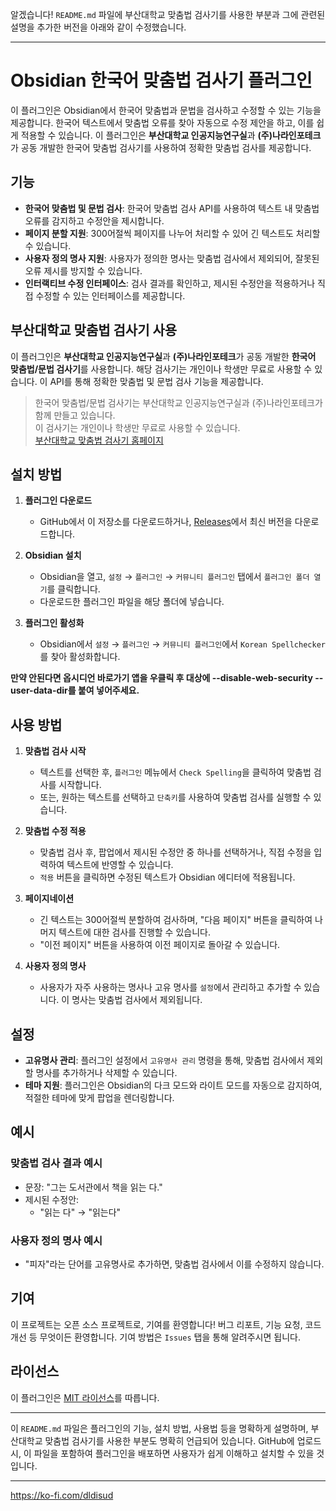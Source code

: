 알겠습니다! `README.md` 파일에 부산대학교 맞춤법 검사기를 사용한 부분과 그에 관련된 설명을 추가한 버전을 아래와 같이 수정했습니다.

---

# Obsidian 한국어 맞춤법 검사기 플러그인

이 플러그인은 Obsidian에서 한국어 맞춤법과 문법을 검사하고 수정할 수 있는 기능을 제공합니다. 한국어 텍스트에서 맞춤법 오류를 찾아 자동으로 수정 제안을 하고, 이를 쉽게 적용할 수 있습니다. 이 플러그인은 **부산대학교 인공지능연구실**과 **(주)나라인포테크**가 공동 개발한 한국어 맞춤법 검사기를 사용하여 정확한 맞춤법 검사를 제공합니다.

## 기능

- **한국어 맞춤법 및 문법 검사**: 한국어 맞춤법 검사 API를 사용하여 텍스트 내 맞춤법 오류를 감지하고 수정안을 제시합니다.
- **페이지 분할 지원**: 300어절씩 페이지를 나누어 처리할 수 있어 긴 텍스트도 처리할 수 있습니다.
- **사용자 정의 명사 지원**: 사용자가 정의한 명사는 맞춤법 검사에서 제외되어, 잘못된 오류 제시를 방지할 수 있습니다.
- **인터랙티브 수정 인터페이스**: 검사 결과를 확인하고, 제시된 수정안을 적용하거나 직접 수정할 수 있는 인터페이스를 제공합니다.

## 부산대학교 맞춤법 검사기 사용

이 플러그인은 **부산대학교 인공지능연구실**과 **(주)나라인포테크**가 공동 개발한 **한국어 맞춤법/문법 검사기**를 사용합니다. 해당 검사기는 개인이나 학생만 무료로 사용할 수 있습니다. 이 API를 통해 정확한 맞춤법 및 문법 검사 기능을 제공합니다.

> 한국어 맞춤법/문법 검사기는 부산대학교 인공지능연구실과 (주)나라인포테크가 함께 만들고 있습니다.  
> 이 검사기는 개인이나 학생만 무료로 사용할 수 있습니다.  
> [부산대학교 맞춤법 검사기 홈페이지](http://nara-speller.co.kr/speller/)

## 설치 방법

1. **플러그인 다운로드**
   - GitHub에서 이 저장소를 다운로드하거나, [Releases](https://github.com/your-username/obsidian-korean-spellchecker/releases)에서 최신 버전을 다운로드합니다.

2. **Obsidian 설치**
   - Obsidian을 열고, `설정` → `플러그인` → `커뮤니티 플러그인` 탭에서 `플러그인 폴더 열기`를 클릭합니다.
   - 다운로드한 플러그인 파일을 해당 폴더에 넣습니다.

3. **플러그인 활성화**
   - Obsidian에서 `설정` → `플러그인` → `커뮤니티 플러그인`에서 `Korean Spellchecker`를 찾아 활성화합니다.

  
**만약 안된다면 옵시디언 바로가기 앱을 우클릭 후 대상에 --disable-web-security --user-data-dir를 붙여 넣어주세요.**

## 사용 방법

1. **맞춤법 검사 시작**
   - 텍스트를 선택한 후, `플러그인` 메뉴에서 `Check Spelling`을 클릭하여 맞춤법 검사를 시작합니다.
   - 또는, 원하는 텍스트를 선택하고 `단축키`를 사용하여 맞춤법 검사를 실행할 수 있습니다.

2. **맞춤법 수정 적용**
   - 맞춤법 검사 후, 팝업에서 제시된 수정안 중 하나를 선택하거나, 직접 수정을 입력하여 텍스트에 반영할 수 있습니다.
   - `적용` 버튼을 클릭하면 수정된 텍스트가 Obsidian 에디터에 적용됩니다.

3. **페이지네이션**
   - 긴 텍스트는 300어절씩 분할하여 검사하며, "다음 페이지" 버튼을 클릭하여 나머지 텍스트에 대한 검사를 진행할 수 있습니다.
   - "이전 페이지" 버튼을 사용하여 이전 페이지로 돌아갈 수 있습니다.

4. **사용자 정의 명사**
   - 사용자가 자주 사용하는 명사나 고유 명사를 `설정`에서 관리하고 추가할 수 있습니다. 이 명사는 맞춤법 검사에서 제외됩니다.

## 설정

- **고유명사 관리**: 플러그인 설정에서 `고유명사 관리` 명령을 통해, 맞춤법 검사에서 제외할 명사를 추가하거나 삭제할 수 있습니다.
- **테마 지원**: 플러그인은 Obsidian의 다크 모드와 라이트 모드를 자동으로 감지하여, 적절한 테마에 맞게 팝업을 렌더링합니다.

## 예시

### 맞춤법 검사 결과 예시

- 문장: "그는 도서관에서 책을 읽는 다."
- 제시된 수정안:
  - "읽는 다" → "읽는다"

### 사용자 정의 명사 예시

- "피자"라는 단어를 고유명사로 추가하면, 맞춤법 검사에서 이를 수정하지 않습니다.

## 기여

이 프로젝트는 오픈 소스 프로젝트로, 기여를 환영합니다! 버그 리포트, 기능 요청, 코드 개선 등 무엇이든 환영합니다. 기여 방법은 `Issues` 탭을 통해 알려주시면 됩니다.

## 라이선스

이 플러그인은 [MIT 라이선스](LICENSE)를 따릅니다.

---

이 `README.md` 파일은 플러그인의 기능, 설치 방법, 사용법 등을 명확하게 설명하며, 부산대학교 맞춤법 검사기를 사용한 부분도 명확히 언급되어 있습니다. GitHub에 업로드 시, 이 파일을 포함하여 플러그인을 배포하면 사용자가 쉽게 이해하고 설치할 수 있을 것입니다.

---
https://ko-fi.com/dldisud
